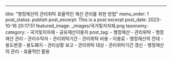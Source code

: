 ---
title: "행정재산의 관리위탁 효율적인 재산 관리를 위한 방법"
menu_order: 1
post_status: publish
post_excerpt: This is a post excerpt
post_date: 2023-10-16 20:17:51
featured_image: _images/국가및지자체.png
taxonomy:
    category:
        - 국가및지자체
        - 공유재산이용자
    post_tag:
        -  행정재산
        -  관리위탁
        -  행정재산 관리
        -  관리수탁자
        -  관리위탁기간
        -  관리위탁 비용
        -  이용료
        -  행정재산의 전대
        -  용도변경
        -  용도폐지
        -  관리상황 보고
        -  관리위탁 대상
        -  관리위탁기간 갱신
        -  행정재산의 관리
        -  효율적인 활용
